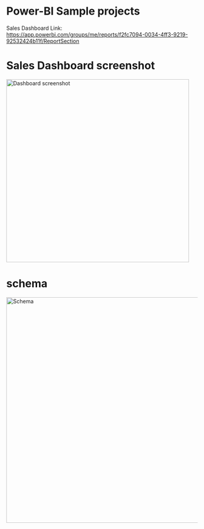 # Power-BI Sample projects

Sales Dashboard Link: https://app.powerbi.com/groups/me/reports/f2fc7094-0034-4ff3-9219-92532424b11f/ReportSection


# Sales Dashboard screenshot


<img width="481" alt="Dashboard screenshot" src="https://user-images.githubusercontent.com/41443395/170075881-1b5b5477-9b5b-430b-a90d-8ff41693d771.png">

# schema
<img width="593" alt="Schema" src="https://user-images.githubusercontent.com/41443395/170076026-ecb666ff-930d-4a6c-81a3-6dfc91fe0850.png">

